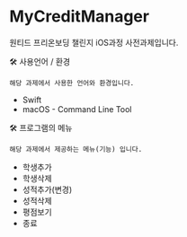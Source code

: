 # MyCreditManager
원티드 프리온보딩 챌린지 iOS과정 사전과제입니다.

🛠 사용언어 / 환경
```
해당 과제에서 사용한 언어와 환경입니다.
```
- Swift
- macOS - Command Line Tool

🛠 프로그램의 메뉴 
```
해당 과제에서 제공하는 메뉴(기능) 입니다.
```
- 학생추가
- 학생삭제
- 성적추가(변경)
- 성적삭제
- 평점보기
- 종료
